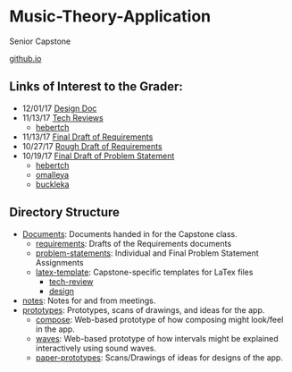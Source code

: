 # Music-Theory-Application
Senior Capstone

[github.io](https://kazuriah.github.io/Music-Theory-Application/)

## Links of Interest to the Grader:
- 12/01/17 [Design Doc](Documents/design)
- 11/13/17 [Tech Reviews](Documents/tech-review)
	- [hebertch](Documents/tech-review/hebertch)
- 11/13/17 [Final Draft of Requirements](Documents/requirements/final-draft)
- 10/27/17 [Rough Draft of Requirements](Documents/requirements/rough-draft)
- 10/19/17 [Final Draft of Problem Statement](Documents/problem-statement/final-draft)
  - [hebertch](Documents/problem-statement/hebertch)
  - [omalleya](Documents/problem-statement/omalleya)
  - [buckleka](Documents/problem-statement/buckleka)

## Directory Structure
- [Documents](Documents): Documents handed in for the Capstone class.
  - [requirements](Documents/requirements): Drafts of the Requirements documents
  - [problem-statements](Documents/problem-statement): Individual and Final Problem Statement Assignments
  - [latex-template](Documents/latex-template): Capstone-specific templates for LaTex files
	- [tech-review](Documents/tech-review)
	- [design](Documents/design)
- [notes](notes): Notes for and from meetings.
- [prototypes](prototypes): Prototypes, scans of drawings, and ideas for the app.
  - [compose](prototypes/compose): Web-based prototype of how composing might look/feel in the app.
  - [waves](prototypes/waves): Web-based prototype of how intervals might be explained
    interactively using sound waves.
  - [paper-prototypes](prototypes/paper-prototypes): Scans/Drawings of ideas for designs of the app.
